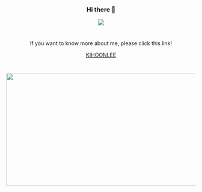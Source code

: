 

<div align="center">
  
### Hi there 👋

  <!--
[![Hits](https://hits.seeyoufarm.com/api/count/incr/badge.svg?url=https%3A%2F%2Fgithub.com%2FLiky98&count_bg=%2379C83D&title_bg=%23555555&icon=&icon_color=%23E7E7E7&title=hits&edge_flat=false)](https://hits.seeyoufarm.com)
  -->

<a href="https://forbetterdays.tistory.com/">
    <img 
        src="http://img.shields.io/badge/-For%20Better%20Days-655ced?style=flat&logo=tistory&link=https://forbetterdays.tistory.com/"
        style="height : auto; margin-left : 10px; margin-right : 10px;"/>
</a> 

#
If you want to know more about me, please click this link!

[KIHOONLEE](https://github.com/Liky98/KIHOONLEE)
#
  
<!-- ![Liky's GitHub stats](https://github-readme-stats.vercel.app/api?username=Liky98&show_icons=true&theme=dracula) -->


<!--![Top Langs](https://github-readme-stats.vercel.app/api/top-langs/?username=Liky98&layout=compact&theme=dracula) -->
<a href="https://www.gitanimals.org/en_US?utm_medium=image&utm_source=liky-yyy&utm_content=farm">
<img
  src="https://render.gitanimals.org/farms/liky-yyy"
  width="600"
  height="300"
/>
</a>

</div>
<!--
**Liky98/Liky98** is a ✨ _special_ ✨ repository because its `README.md` (this file) appears on your GitHub profile.



